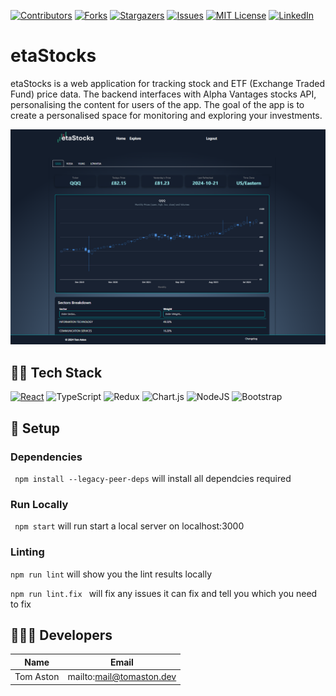 [![Contributors][contributors-shield]][contributors-url]
[![Forks][forks-shield]][forks-url]
[![Stargazers][stars-shield]][stars-url]
[![Issues][issues-shield]][issues-url]
[![MIT License][license-shield]][license-url]
[![LinkedIn][linkedin-shield]][linkedin-url]

# etaStocks

etaStocks is a web application for tracking stock and ETF (Exchange Traded Fund) price data. The backend interfaces with Alpha Vantages stocks API, 
personalising the content for users of the app. The goal of the app is to create a personalised space for monitoring and exploring your investments.

![alt text](https://github.com/TomAston1996/eta-stocks-frontend/blob/master/images/website.png?raw=true)

## 🧑‍💻 Tech Stack

[![React][React.js]][React-url]
![TypeScript]
![Redux]
![Chart.js]
![NodeJS]
![Bootstrap]

## 🔧 Setup

### Dependencies
``` npm install --legacy-peer-deps``` will install all dependcies required

### Run Locally
``` npm start``` will run start a local server on localhost:3000

### Linting
```npm run lint``` will show you the lint results locally

```npm run lint.fix ``` will fix any issues it can fix and tell you which you need to fix

## 🧑‍🤝‍🧑 Developers 

| Name           | Email                      |
| -------------- | -------------------------- |
| Tom Aston      | mailto:mail@tomaston.dev     |

<!-- MARKDOWN LINKS & IMAGES -->
<!-- https://www.markdownguide.org/basic-syntax/#reference-style-links -->
[contributors-shield]: https://img.shields.io/github/contributors/TomAston1996/eta-stocks-frontend.svg?style=for-the-badge
[contributors-url]: https://github.com/TomAston1996/eta-stocks-frontend/graphs/contributors
[forks-shield]: https://img.shields.io/github/forks/TomAston1996/eta-stocks-frontend.svg?style=for-the-badge
[forks-url]: https://github.com/TomAston1996/eta-stocks-frontend/network/members
[stars-shield]: https://img.shields.io/github/stars/TomAston1996/eta-stocks-frontend.svg?style=for-the-badge
[stars-url]: https://github.com/TomAston1996/eta-stocks-frontend/stargazers
[issues-shield]: https://img.shields.io/github/issues/TomAston1996/eta-stocks-frontend.svg?style=for-the-badge
[issues-url]: https://github.com/TomAston1996/eta-stocks-frontend/issues
[license-shield]: https://img.shields.io/github/license/TomAston1996/eta-stocks-frontend.svg?style=for-the-badge
[license-url]: https://github.com/TomAston1996/eta-stocks-frontend/blob/master/LICENSE.txt
[linkedin-shield]: https://img.shields.io/badge/-LinkedIn-black.svg?style=for-the-badge&logo=linkedin&colorB=555
[linkedin-url]: https://linkedin.com/in/tomaston96
[React.js]: https://img.shields.io/badge/React-20232A?style=for-the-badge&logo=react&logoColor=61DAFB
[React-url]: https://reactjs.org/
[TypeScript]: https://img.shields.io/badge/typescript-%23007ACC.svg?style=for-the-badge&logo=typescript&logoColor=white
[Redux]: https://img.shields.io/badge/redux-%23593d88.svg?style=for-the-badge&logo=redux&logoColor=white
[Chart.js]: https://img.shields.io/badge/chart.js-F5788D.svg?style=for-the-badge&logo=chart.js&logoColor=white
[Bootstrap]: https://img.shields.io/badge/bootstrap-%238511FA.svg?style=for-the-badge&logo=bootstrap&logoColor=white
[NodeJS]: https://img.shields.io/badge/node.js-6DA55F?style=for-the-badge&logo=node.js&logoColor=white
